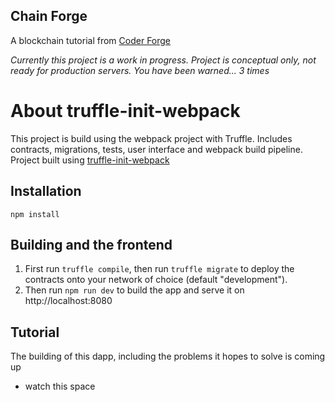 ## Chain Forge

A blockchain tutorial from [Coder Forge](http://coderforge.io)

*Currently this project is a work in progress.*
*Project is conceptual only, not ready for production servers.*
*You have been warned... 3 times*

# About truffle-init-webpack
This project is build using the webpack project with Truffle. Includes contracts, migrations, tests, user interface and webpack build pipeline.
Project built using [truffle-init-webpack](https://github.com/trufflesuite/truffle-init-webpack)

## Installation
```
npm install
```

## Building and the frontend

1. First run `truffle compile`, then run `truffle migrate` to deploy the contracts onto your network of choice (default "development").
1. Then run `npm run dev` to build the app and serve it on http://localhost:8080

## Tutorial

The building of this dapp, including the problems it hopes to solve is coming up
 - watch this space
